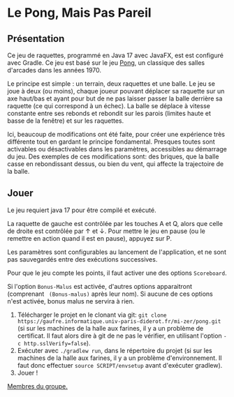 # Le Pong, Mais Pas Pareil

## Présentation

Ce jeu de raquettes, programmé en Java 17 avec JavaFX, est est configuré avec Gradle. Ce jeu est basé sur le jeu [Pong](https://fr.wikipedia.org/wiki/Pong), un classique des salles d'arcades dans les années 1970.

Le principe est simple : un terrain, deux raquettes et une balle. Le jeu se joue à deux (ou moins), chaque joueur pouvant déplacer sa raquette sur un axe haut/bas et ayant pour but de ne pas laisser passer la balle derrière sa raquette (ce qui correspond à un échec). La balle se déplace à vitesse constante entre ses rebonds et rebondit sur les parois (limites haute et basse de la fenêtre) et sur les raquettes.

Ici, beaucoup de modifications ont été faite, pour créer une expérience très différente tout en gardant le principe fondamental.
Presques toutes sont activables ou désactivables dans les paramètres, accessibles au démarrage du jeu.
Des exemples de ces modifications sont: des briques, que la balle casse en rebondissant dessus, ou bien du vent, qui affecte la trajectoire de la balle.

## Jouer

Le jeu requiert java 17 pour être compilé et exécuté.

La raquette de gauche est contrôlée par les touches A et Q, alors que celle de droite est contrôlée par ↑ et ↓.
Pour mettre le jeu en pause (ou le remettre en action quand il est en pause), appuyez sur P.

Les paramètres sont configurables au lancement de l'application, et ne sont pas sauvegardés entre des exécutions successives.

Pour que le jeu compte les points, il faut activer une des options `Scoreboard`.

Si l'option `Bonus-Malus` est activée, d'autres options apparaitront (comprenant ` (Bonus-malus)` après leur nom).
Si aucune de ces options n'est activée, bonus malus ne servira à rien.

1. Télécharger le projet en le clonant via git: `git clone https://gaufre.informatique.univ-paris-diderot.fr/mi-zer/pong.git`
(si sur les machines de la halle aux farines, il y a un problème de certificat. Il faut alors dire à git de ne pas le vérifier, en utilisant l'option `-c http.sslVerify=false`).
2. Exécuter avec `./gradlew run`, dans le répertoire du projet
(si sur les machines de la halle aux farines, il y a un problème d'environnement. Il faut donc effectuer `source SCRIPT/envsetup` avant d'exécuter gradlew).
3. Jouer !

[Membres du groupe.](https://gaufre.informatique.univ-paris-diderot.fr/mi-zer/pong/blob/master/membres.md)
